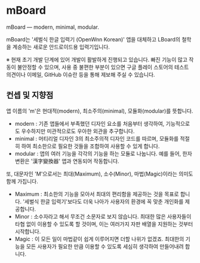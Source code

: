 # mBoard
mBoard — modern, minimal, modular.

mBoard는 '세벌식 한글 입력기 (OpenWnn Korean)' 앱을 대체하고 LBoard의 철학을 계승하는 새로운 안드로이드용 입력기입니다.

※ 현재 초기 개발 단계에 있어 개발이 활발하게 진행되고 있습니다. 빠진 기능이 많고 작동이 불안정할 수 있으며, 사용 중 불편한 부분이 있으면 구글 플레이 스토어의 테스트 의견이나 이메일, GitHub 이슈란 등을 통해 제보해 주실 수 있습니다.

## 컨셉 및 지향점
앱 이름의 'm'은 현대적(modern), 최소주의(minimal), 모듈화(modular)를 뜻합니다.
* modern : 기존 앱들에서 부족했던 디자인 요소를 처음부터 생각하여, 기능적으로도 우수하지만 미관적으로도 우아한 외관을 추구합니다.
* minimal : 머티리얼 디자인 3의 최소주의적 디자인 코드를 따르며, 모듈화를 적절히 하여 최소한으로 필요한 것들을 조합하여 사용할 수 있게 합니다.
* modular : 앱의 여러 기능을 각각의 기능을 하는 모듈로 나눕니다. 예를 들어, 한자 변환은 '漢字變換器' 앱과 연동되어 작동합니다.

또, 대문자인 'M'으로서는 최대(Maximum), 소수(Minor), 마법(Magic)이라는 의미도 함께 가집니다.
* Maximum : 최소한의 기능을 모아서 최대의 편리함을 제공하는 것을 목표로 합니다. '세벌식 한글 입력기'보다도 더욱 나아가 사용자의 환경에 꼭 맞춘 개인화를 제공합니다.
* Minor : 소수자라고 해서 무조건 소문자로 보지 않습니다. 최대한 많은 사용자들이 타협 없이 이용할 수 있도록 할 것이며, 이는 여러가지 자판 배열을 지원하는 것부터 시작합니다.
* Magic : 이 모든 일이 마법같이 쉽게 이루어지면 더할 나위가 없겠죠. 최대한의 기능을 모든 사용자가 필요한 만큼 이용할 수 있도록 세심히 생각하여 만들어내려 합니다.
